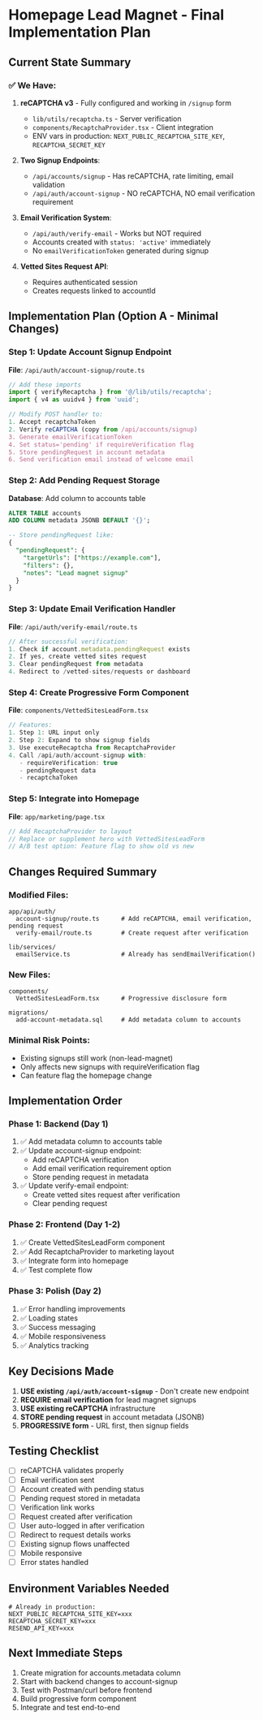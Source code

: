 # Homepage Lead Magnet - Final Implementation Plan

## Current State Summary

### ✅ We Have:
1. **reCAPTCHA v3** - Fully configured and working in `/signup` form
   - `lib/utils/recaptcha.ts` - Server verification
   - `components/RecaptchaProvider.tsx` - Client integration
   - ENV vars in production: `NEXT_PUBLIC_RECAPTCHA_SITE_KEY`, `RECAPTCHA_SECRET_KEY`

2. **Two Signup Endpoints**:
   - `/api/accounts/signup` - Has reCAPTCHA, rate limiting, email validation
   - `/api/auth/account-signup` - NO reCAPTCHA, NO email verification requirement

3. **Email Verification System**:
   - `/api/auth/verify-email` - Works but NOT required
   - Accounts created with `status: 'active'` immediately
   - No `emailVerificationToken` generated during signup

4. **Vetted Sites Request API**:
   - Requires authenticated session
   - Creates requests linked to accountId

## Implementation Plan (Option A - Minimal Changes)

### Step 1: Update Account Signup Endpoint
**File**: `/api/auth/account-signup/route.ts`

```typescript
// Add these imports
import { verifyRecaptcha } from '@/lib/utils/recaptcha';
import { v4 as uuidv4 } from 'uuid';

// Modify POST handler to:
1. Accept recaptchaToken
2. Verify reCAPTCHA (copy from /api/accounts/signup)
3. Generate emailVerificationToken
4. Set status='pending' if requireVerification flag
5. Store pendingRequest in account metadata
6. Send verification email instead of welcome email
```

### Step 2: Add Pending Request Storage
**Database**: Add column to accounts table

```sql
ALTER TABLE accounts 
ADD COLUMN metadata JSONB DEFAULT '{}';

-- Store pendingRequest like:
{
  "pendingRequest": {
    "targetUrls": ["https://example.com"],
    "filters": {},
    "notes": "Lead magnet signup"
  }
}
```

### Step 3: Update Email Verification Handler
**File**: `/api/auth/verify-email/route.ts`

```typescript
// After successful verification:
1. Check if account.metadata.pendingRequest exists
2. If yes, create vetted sites request
3. Clear pendingRequest from metadata
4. Redirect to /vetted-sites/requests or dashboard
```

### Step 4: Create Progressive Form Component
**File**: `components/VettedSitesLeadForm.tsx`

```typescript
// Features:
1. Step 1: URL input only
2. Step 2: Expand to show signup fields
3. Use executeRecaptcha from RecaptchaProvider
4. Call /api/auth/account-signup with:
   - requireVerification: true
   - pendingRequest data
   - recaptchaToken
```

### Step 5: Integrate into Homepage
**File**: `app/marketing/page.tsx`

```typescript
// Add RecaptchaProvider to layout
// Replace or supplement hero with VettedSitesLeadForm
// A/B test option: Feature flag to show old vs new
```

## Changes Required Summary

### Modified Files:
```
app/api/auth/
  account-signup/route.ts      # Add reCAPTCHA, email verification, pending request
  verify-email/route.ts        # Create request after verification

lib/services/
  emailService.ts              # Already has sendEmailVerification()
```

### New Files:
```
components/
  VettedSitesLeadForm.tsx      # Progressive disclosure form

migrations/
  add-account-metadata.sql     # Add metadata column to accounts
```

### Minimal Risk Points:
- Existing signups still work (non-lead-magnet)
- Only affects new signups with requireVerification flag
- Can feature flag the homepage change

## Implementation Order

### Phase 1: Backend (Day 1)
1. ✅ Add metadata column to accounts table
2. ✅ Update account-signup endpoint:
   - Add reCAPTCHA verification
   - Add email verification requirement option
   - Store pending request in metadata
3. ✅ Update verify-email endpoint:
   - Create vetted sites request after verification
   - Clear pending request

### Phase 2: Frontend (Day 1-2)
1. ✅ Create VettedSitesLeadForm component
2. ✅ Add RecaptchaProvider to marketing layout
3. ✅ Integrate form into homepage
4. ✅ Test complete flow

### Phase 3: Polish (Day 2)
1. ✅ Error handling improvements
2. ✅ Loading states
3. ✅ Success messaging
4. ✅ Mobile responsiveness
5. ✅ Analytics tracking

## Key Decisions Made

1. **USE existing `/api/auth/account-signup`** - Don't create new endpoint
2. **REQUIRE email verification** for lead magnet signups
3. **USE existing reCAPTCHA** infrastructure
4. **STORE pending request** in account metadata (JSONB)
5. **PROGRESSIVE form** - URL first, then signup fields

## Testing Checklist

- [ ] reCAPTCHA validates properly
- [ ] Email verification sent
- [ ] Account created with pending status
- [ ] Pending request stored in metadata
- [ ] Verification link works
- [ ] Request created after verification
- [ ] User auto-logged in after verification
- [ ] Redirect to request details works
- [ ] Existing signup flows unaffected
- [ ] Mobile responsive
- [ ] Error states handled

## Environment Variables Needed
```env
# Already in production:
NEXT_PUBLIC_RECAPTCHA_SITE_KEY=xxx
RECAPTCHA_SECRET_KEY=xxx
RESEND_API_KEY=xxx
```

## Next Immediate Steps

1. Create migration for accounts.metadata column
2. Start with backend changes to account-signup
3. Test with Postman/curl before frontend
4. Build progressive form component
5. Integrate and test end-to-end